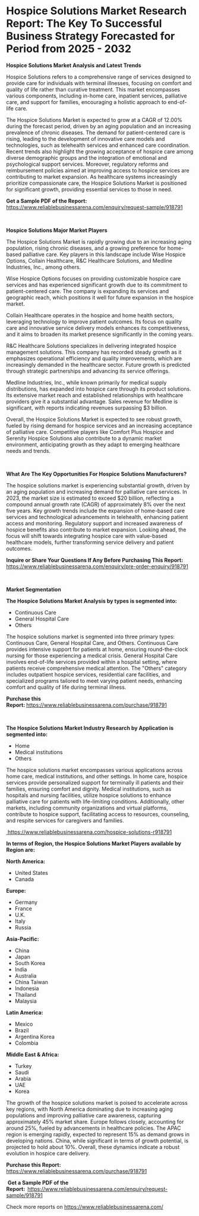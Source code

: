 <p><h1>Hospice Solutions Market Research Report: The Key To Successful Business Strategy Forecasted for Period from 2025 - 2032</h1></p><p><strong>Hospice Solutions Market Analysis and Latest Trends</strong></p>
<p><p>Hospice Solutions refers to a comprehensive range of services designed to provide care for individuals with terminal illnesses, focusing on comfort and quality of life rather than curative treatment. This market encompasses various components, including in-home care, inpatient services, palliative care, and support for families, encouraging a holistic approach to end-of-life care.</p><p>The Hospice Solutions Market is expected to grow at a CAGR of 12.00% during the forecast period, driven by an aging population and an increasing prevalence of chronic diseases. The demand for patient-centered care is rising, leading to the development of innovative care models and technologies, such as telehealth services and enhanced care coordination. Recent trends also highlight the growing acceptance of hospice care among diverse demographic groups and the integration of emotional and psychological support services. Moreover, regulatory reforms and reimbursement policies aimed at improving access to hospice services are contributing to market expansion. As healthcare systems increasingly prioritize compassionate care, the Hospice Solutions Market is positioned for significant growth, providing essential services to those in need.</p></p>
<p><strong>Get a Sample PDF of the Report:&nbsp;</strong> <a href="https://www.reliablebusinessarena.com/enquiry/request-sample/918791?utm_campaign=1948&utm_medium=2&utm_source=Github&utm_content=ia&utm_term=05032025&utm_id=hospice-solutions">https://www.reliablebusinessarena.com/enquiry/request-sample/918791</a></p>
<p>&nbsp;</p>
<p><strong>Hospice Solutions Major Market Players</strong></p>
<p><p>The Hospice Solutions Market is rapidly growing due to an increasing aging population, rising chronic diseases, and a growing preference for home-based palliative care. Key players in this landscape include Wise Hospice Options, Collain Healthcare, R&C Healthcare Solutions, and Medline Industries, Inc., among others.</p><p>Wise Hospice Options focuses on providing customizable hospice care services and has experienced significant growth due to its commitment to patient-centered care. The company is expanding its services and geographic reach, which positions it well for future expansion in the hospice market.</p><p>Collain Healthcare operates in the hospice and home health sectors, leveraging technology to improve patient outcomes. Its focus on quality care and innovative service delivery models enhances its competitiveness, and it aims to broaden its market presence significantly in the coming years.</p><p>R&C Healthcare Solutions specializes in delivering integrated hospice management solutions. This company has recorded steady growth as it emphasizes operational efficiency and quality improvements, which are increasingly demanded in the healthcare sector. Future growth is predicted through strategic partnerships and advancing its service offerings.</p><p>Medline Industries, Inc., while known primarily for medical supply distributions, has expanded into hospice care through its product solutions. Its extensive market reach and established relationships with healthcare providers give it a substantial advantage. Sales revenue for Medline is significant, with reports indicating revenues surpassing $3 billion.</p><p>Overall, the Hospice Solutions Market is expected to see robust growth, fueled by rising demand for hospice services and an increasing acceptance of palliative care. Competitive players like Comfort Plus Hospice and Serenity Hospice Solutions also contribute to a dynamic market environment, anticipating growth as they adapt to emerging healthcare needs and trends.</p></p>
<p>&nbsp;</p>
<p><strong>What Are The Key Opportunities For Hospice Solutions Manufacturers?</strong></p>
<p><p>The hospice solutions market is experiencing substantial growth, driven by an aging population and increasing demand for palliative care services. In 2023, the market size is estimated to exceed $20 billion, reflecting a compound annual growth rate (CAGR) of approximately 8% over the next five years. Key growth trends include the expansion of home-based care services and technological advancements in telehealth, enhancing patient access and monitoring. Regulatory support and increased awareness of hospice benefits also contribute to market expansion. Looking ahead, the focus will shift towards integrating hospice care with value-based healthcare models, further transforming service delivery and patient outcomes.</p></p>
<p><strong>Inquire or Share Your Questions If Any Before Purchasing This Report:</strong> <a href="https://www.reliablebusinessarena.com/enquiry/pre-order-enquiry/918791?utm_campaign=1948&utm_medium=2&utm_source=Github&utm_content=ia&utm_term=05032025&utm_id=hospice-solutions">https://www.reliablebusinessarena.com/enquiry/pre-order-enquiry/918791</a></p>
<p>&nbsp;</p>
<p><strong>Market Segmentation</strong></p>
<p><strong>The Hospice Solutions Market Analysis by types is segmented into:</strong></p>
<p><ul><li>Continuous Care</li><li>General Hospital Care</li><li>Others</li></ul></p>
<p><p>The hospice solutions market is segmented into three primary types: Continuous Care, General Hospital Care, and Others. Continuous Care provides intensive support for patients at home, ensuring round-the-clock nursing for those experiencing a medical crisis. General Hospital Care involves end-of-life services provided within a hospital setting, where patients receive comprehensive medical attention. The "Others" category includes outpatient hospice services, residential care facilities, and specialized programs tailored to meet varying patient needs, enhancing comfort and quality of life during terminal illness.</p></p>
<p><strong>Purchase this Report:&nbsp;</strong><a href="https://www.reliablebusinessarena.com/purchase/918791?utm_campaign=1948&utm_medium=2&utm_source=Github&utm_content=ia&utm_term=05032025&utm_id=hospice-solutions">https://www.reliablebusinessarena.com/purchase/918791</a></p>
<p>&nbsp;</p>
<p><strong>The Hospice Solutions Market Industry Research by Application is segmented into:</strong></p>
<p><ul><li>Home</li><li>Medical institutions</li><li>Others</li></ul></p>
<p><p>The hospice solutions market encompasses various applications across home care, medical institutions, and other settings. In home care, hospice services provide personalized support for terminally ill patients and their families, ensuring comfort and dignity. Medical institutions, such as hospitals and nursing facilities, utilize hospice solutions to enhance palliative care for patients with life-limiting conditions. Additionally, other markets, including community organizations and virtual platforms, contribute to hospice support, facilitating access to resources, counseling, and respite services for caregivers and families.</p></p>
<p><a href="https://www.reliablebusinessarena.com/hospice-solutions-r918791?utm_campaign=1948&utm_medium=2&utm_source=Github&utm_content=ia&utm_term=05032025&utm_id=hospice-solutions">&nbsp;https://www.reliablebusinessarena.com/hospice-solutions-r918791</a></p>
<p><strong>In terms of Region, the Hospice Solutions Market Players available by Region are:</strong></p>
<p>
    <p> <strong> North America: </strong>
        <ul>
            <li>United States</li>
            <li>Canada</li>
        </ul>
        </p> 
    <p> <strong> Europe: </strong>
        <ul>
            <li>Germany</li>
            <li>France</li>
            <li>U.K.</li>
            <li>Italy</li>
            <li>Russia</li>
        </ul>
        </p> 
    <p> <strong> Asia-Pacific: </strong>
        <ul>
            <li>China</li>
            <li>Japan</li>
            <li>South Korea</li>
            <li>India</li>
            <li>Australia</li>
            <li>China Taiwan</li>
            <li>Indonesia</li>
            <li>Thailand</li>
            <li>Malaysia</li>
        </ul>
        </p> 
    <p> <strong> Latin America: </strong>
        <ul>
            <li>Mexico</li>
            <li>Brazil</li>
            <li>Argentina Korea</li>
            <li>Colombia</li>
        </ul>
        </p> 
    <p> <strong> Middle East & Africa: </strong>
        <ul>
            <li>Turkey</li>
            <li>Saudi</li>
            <li>Arabia</li>
            <li>UAE</li>
            <li>Korea</li>
        </ul>
    </p>
    </p>
<p><p>The growth of the hospice solutions market is poised to accelerate across key regions, with North America dominating due to increasing aging populations and improving palliative care awareness, capturing approximately 45% market share. Europe follows closely, accounting for around 25%, fueled by advancements in healthcare policies. The APAC region is emerging rapidly, expected to represent 15% as demand grows in developing nations. China, while significant in terms of growth potential, is projected to hold about 10%. Overall, these dynamics indicate a robust evolution in hospice care delivery.</p></p>
<p><strong>Purchase this Report: </strong><a href="https://www.reliablebusinessarena.com/purchase/918791?utm_campaign=1948&utm_medium=2&utm_source=Github&utm_content=ia&utm_term=05032025&utm_id=hospice-solutions">https://www.reliablebusinessarena.com/purchase/918791</a></p>
<p>&nbsp;<strong>Get a Sample PDF of the Report:&nbsp;&nbsp;</strong><a href="https://www.reliablebusinessarena.com/enquiry/request-sample/918791?utm_campaign=1948&utm_medium=2&utm_source=Github&utm_content=ia&utm_term=05032025&utm_id=hospice-solutions">https://www.reliablebusinessarena.com/enquiry/request-sample/918791</a></p>
<p><strong></strong></p>
<p>Check more reports on <a href="https://www.reliablebusinessarena.com/?utm_campaign=1948&utm_medium=2&utm_source=Github&utm_content=ia&utm_term=05032025&utm_id=hospice-solutions">https://www.reliablebusinessarena.com/</a></p>